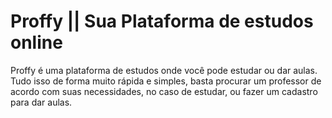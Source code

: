 # Proffy || Sua Plataforma de estudos online

Proffy é uma plataforma de estudos onde você pode estudar ou dar aulas. Tudo isso de 
forma muito rápida e simples, basta procurar um professor de acordo com suas necessidades, no caso de estudar, ou fazer um cadastro para dar aulas. 
